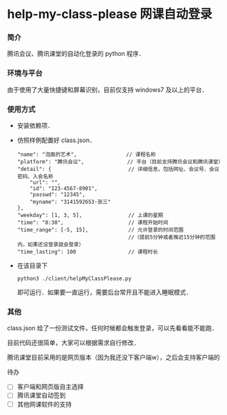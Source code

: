 # help-my-class-please 网课自动登录


### 简介

腾讯会议、腾讯课堂的自动化登录的 python 程序．



### 环境与平台

由于使用了大量快捷键和屏幕识别，目前仅支持 windows7 及以上的平台．



### 使用方式

- 安装依赖项．

- 仿照样例配置好 class.json．

  ```
  "name": "泡面的艺术",                // 课程名称
  "platform": "腾讯会议",              // 平台（目前支持腾讯会议和腾讯课堂）
  "detail": {                         // 详细信息，包括网址、会议号、会议密码、入会名称
      "url": "",
      "id": "123-4567-8901",
      "passwd": "12345",
      "myname": "3141592653-张三"
  },
  "weekday": [1, 3, 5],               // 上课的星期
  "time": "8:30",                     // 课程开始时间
  "time_range": [-5, 15],             // 允许登录的时间范围
                                      //（提前5分钟或者推迟15分钟的范围内，如果还没登录就会登录）
  "time_lasting": 100                 // 课程时长
  ```

- 在该目录下

  ```shell
  python3 ./client/helpMyClassPlease.py
  ```
  
  即可运行．如果要一直运行，需要后台常开且不能进入睡眠模式．



### 其他

class.json 给了一份测试文件，任何时候都会触发登录，可以先看看能不能跑．

目前代码还很简单，大家可以根据需求自行修改．

腾讯课堂目前采用的是网页版本（因为我还没下客户端w），之后会支持客户端的

待办

- [ ] 客户端和网页版自主选择
- [ ] 腾讯课堂自动签到
- [ ] 其他网课软件的支持
